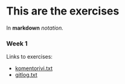 # This are the exercises

In **markdown** *notation.*

### Week 1
Links to exercises:
* [komentorivi.txt](https://github.com/Siihi/ot-harjoitustyo/blob/master/laskarit/viikko1/komentorivi.txt)
* [gitlog.txt](https://github.com/Siihi/ot-harjoitustyo/blob/master/laskarit/viikko1/gitlog.txt)
